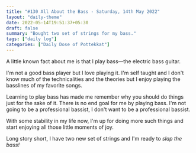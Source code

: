 ```yaml
---
title: "#130 All About the Bass - Saturday, 14th May 2022"
layout: "daily-theme"
date: 2022-05-14T19:51:37+05:30
draft: false
summary: "Bought two set of strings for my bass."
tags: ["daily log"]
categories: ["Daily Dose of Pottekkat"]
---
```


A little known fact about me is that I play bass—the electric bass guitar.

I'm not a good bass player but I love playing it. I'm self taught and I don't know much of the technicalities and the theories but I enjoy playing the basslines of my favorite songs.

Learning to play bass has made me remember why you should do things just for the sake of it. There is no end goal for me by playing bass. I'm not going to be a professional bassist, I don't want to be a professional bassist.

With some stability in my life now, I'm up for doing more such things and start enjoying all those little moments of joy.

Long story short, I have two new set of strings and I'm ready to _slap the bass!_
